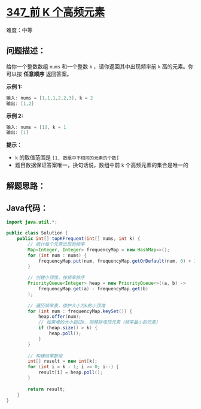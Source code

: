 # [347_前 K 个高频元素](https://leetcode.cn/problems/top-k-frequent-elements/)

难度：中等

## 问题描述：

给你一个整数数组 `nums` 和一个整数 `k` ，请你返回其中出现频率前 `k` 高的元素。你可以按 **任意顺序** 返回答案。

**示例 1:**

```java
输入: nums = [1,1,1,2,2,3], k = 2
输出: [1,2]
```

**示例 2:**

```java
输入: nums = [1], k = 1
输出: [1]
```

**提示：**

- `k` 的取值范围是 `[1, 数组中不相同的元素的个数]`
- 题目数据保证答案唯一，换句话说，数组中前 `k` 个高频元素的集合是唯一的

## 解题思路：



## Java代码：

```java
import java.util.*;

public class Solution {
    public int[] topKFrequent(int[] nums, int k) {
        // 统计每个元素出现的频率
        Map<Integer, Integer> frequencyMap = new HashMap<>();
        for (int num : nums) {
            frequencyMap.put(num, frequencyMap.getOrDefault(num, 0) + 1);
        }
        
        // 创建小顶堆，按频率排序
        PriorityQueue<Integer> heap = new PriorityQueue<>((a, b) -> 
            frequencyMap.get(a) - frequencyMap.get(b)
        );
        
        // 遍历频率表，维护大小为k的小顶堆
        for (int num : frequencyMap.keySet()) {
            heap.offer(num);
            // 如果堆的大小超过k，则移除堆顶元素（频率最小的元素）
            if (heap.size() > k) {
                heap.poll();
            }
        }
        
        // 构建结果数组
        int[] result = new int[k];
        for (int i = k - 1; i >= 0; i--) {
            result[i] = heap.poll();
        }
        
        return result;
    }
}
```

